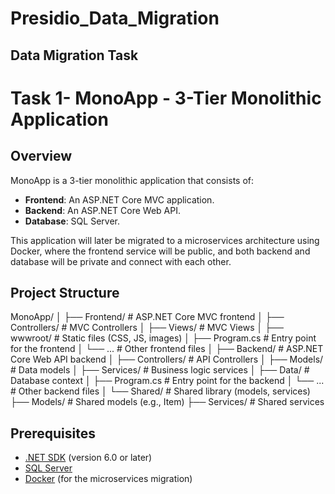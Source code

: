 # Presidio_Data_Migration
## Data Migration Task
# Task 1- MonoApp - 3-Tier Monolithic Application

## Overview

MonoApp is a 3-tier monolithic application that consists of:
- **Frontend**: An ASP.NET Core MVC application.
- **Backend**: An ASP.NET Core Web API.
- **Database**: SQL Server.

This application will later be migrated to a microservices architecture using Docker, where the frontend service will be public, and both backend and database will be private and connect with each other.

## Project Structure

MonoApp/ │ ├── Frontend/ # ASP.NET Core MVC frontend │ ├── Controllers/ # MVC Controllers │ ├── Views/ # MVC Views │ ├── wwwroot/ # Static files (CSS, JS, images) │ ├── Program.cs # Entry point for the frontend │ └── ... # Other frontend files │ ├── Backend/ # ASP.NET Core Web API backend │ ├── Controllers/ # API Controllers │ ├── Models/ # Data models │ ├── Services/ # Business logic services │ ├── Data/ # Database context │ ├── Program.cs # Entry point for the backend │ └── ... # Other backend files │ └── Shared/ # Shared library (models, services) ├── Models/ # Shared models (e.g., Item) ├── Services/ # Shared services 

## Prerequisites

- [.NET SDK](https://dotnet.microsoft.com/download) (version 6.0 or later)
- [SQL Server](https://www.microsoft.com/en-us/sql-server/sql-server-downloads)
- [Docker](https://www.docker.com/products/docker-desktop) (for the microservices migration)




